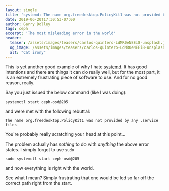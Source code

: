 ```yaml
---
layout: single
title: 'systemd: The name org.freedesktop.PolicyKit1 was not provided by any .service files, or you just forgot sudo'
date: 2019-06-20T17:30:53-07:00
author: Garry Dolley
tags: ceph
excerpt: 'The most misleading error in the world'
header:
  teaser: /assets/images/teasers/carlos-quintero-LdMR0eNEEi8-unsplash.jpg
  og_image: /assets/images/teasers/carlos-quintero-LdMR0eNEEi8-unsplash.jpg
  alt: "Cat irony"
---
```


This is yet another good example of why I hate
[systemd](https://en.wikipedia.org/wiki/Systemd).  It has good intentions and
there are things it can do really well, but for the most part, it is an
extremely frustrating piece of software to use.  And for no good reason,
really.

Say you just issued the below command (like I was doing):

```
systemctl start ceph-osd@205
```

and were met with the following rebuttal:

```
The name org.freedesktop.PolicyKit1 was not provided by any .service files
```

You're probably really scratching your head at this point...

The problem actually has *nothing* to do with *anything* the above error
states.  I simply forgot to use ``sudo``

```
sudo systemctl start ceph-osd@205
```

and now everything is right with the world.

See what I mean?  Simply frustrating that one would be led so far off
the correct path right from the start.

